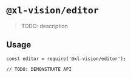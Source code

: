 # `@xl-vision/editor`

> TODO: description

## Usage

```
const editor = require('@xl-vision/editor');

// TODO: DEMONSTRATE API
```
